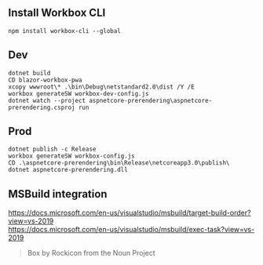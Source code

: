## Install Workbox CLI
`npm install workbox-cli --global`

## Dev
`dotnet build`  
`CD blazor-workbox-pwa`  
`xcopy wwwroot\* .\bin\Debug\netstandard2.0\dist /Y /E`  
`workbox generateSW workbox-dev-config.js`  
`dotnet watch --project aspnetcore-prerendering\aspnetcore-prerendering.csproj run `   

## Prod
`dotnet publish -c Release`  
`workbox generateSW workbox-config.js`  
`CD .\aspnetcore-prerendering\bin\Release\netcoreapp3.0\publish\`  
`dotnet aspnetcore-prerendering.dll`

## MSBuild integration
https://docs.microsoft.com/en-us/visualstudio/msbuild/target-build-order?view=vs-2019  
https://docs.microsoft.com/en-us/visualstudio/msbuild/exec-task?view=vs-2019

> Box by Rockicon from the Noun Project
